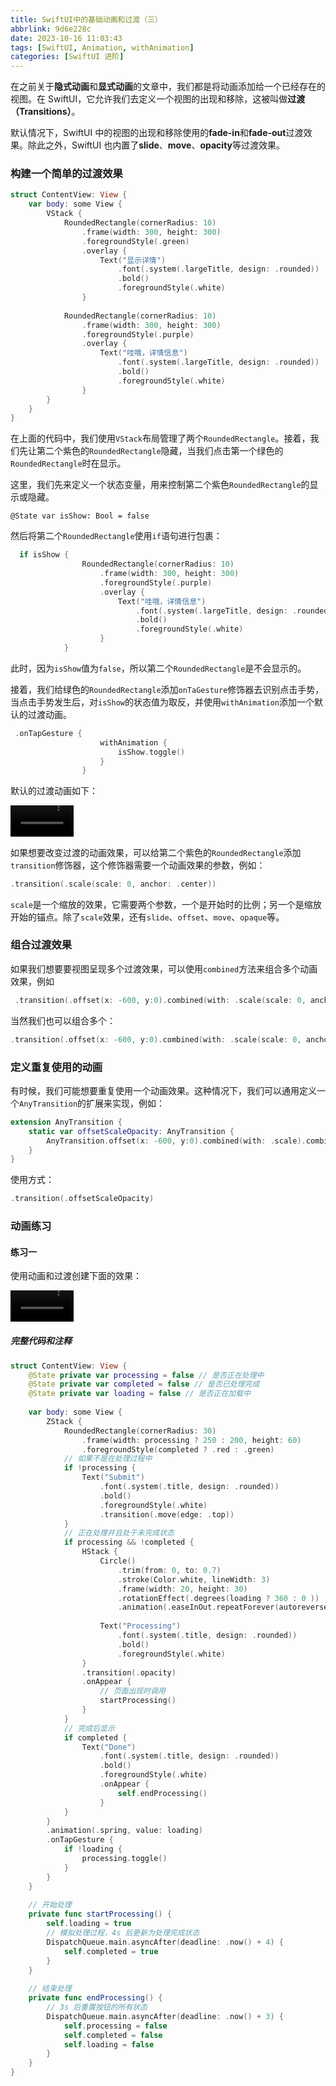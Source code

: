 ```yaml
---
title: SwiftUI中的基础动画和过渡（三）
abbrlink: 9d6e228c
date: 2023-10-16 11:03:43
tags: [SwiftUI, Animation, withAnimation]
categories: [SwiftUI 进阶]
---
```


在之前关于**隐式动画**和**显式动画**的文章中，我们都是将动画添加给一个已经存在的视图。在 SwiftUI，它允许我们去定义一个视图的出现和移除，这被叫做**过渡（Transitions）**。

 默认情况下，SwiftUI 中的视图的出现和移除使用的**fade-in**和**fade-out**过渡效果。除此之外，SwiftUI 也内置了**slide**、**move**、**opacity**等过渡效果。

### 构建一个简单的过渡效果

```swift
struct ContentView: View {
    var body: some View {
        VStack {
            RoundedRectangle(cornerRadius: 10)
                .frame(width: 300, height: 300)
                .foregroundStyle(.green)
                .overlay {
                    Text("显示详情")
                        .font(.system(.largeTitle, design: .rounded))
                        .bold()
                        .foregroundStyle(.white)
                }
            
            RoundedRectangle(cornerRadius: 10)
                .frame(width: 300, height: 300)
                .foregroundStyle(.purple)
                .overlay {
                    Text("哇哦，详情信息")
                        .font(.system(.largeTitle, design: .rounded))
                        .bold()
                        .foregroundStyle(.white)
                }
        }
    }
}
```

<!--more-->

在上面的代码中，我们使用`VStack`布局管理了两个`RoundedRectangle`。接着，我们先让第二个紫色的`RoundedRectangle`隐藏，当我们点击第一个绿色的`RoundedRectangle`时在显示。

这里，我们先来定义一个状态变量，用来控制第二个紫色`RoundedRectangle`的显示或隐藏。

```swi
@State var isShow: Bool = false
```

然后将第二个`RoundedRectangle`使用`if`语句进行包裹：

```swift
  if isShow {
                RoundedRectangle(cornerRadius: 10)
                    .frame(width: 300, height: 300)
                    .foregroundStyle(.purple)
                    .overlay {
                        Text("哇哦，详情信息")
                            .font(.system(.largeTitle, design: .rounded))
                            .bold()
                            .foregroundStyle(.white)
                    }
            }
```

此时，因为`isShow`值为`false`，所以第二个`RoundedRectangle`是不会显示的。

接着，我们给绿色的`RoundedRectangle`添加`onTaGesture`修饰器去识别点击手势，当点击手势发生后，对`isShow`的状态值为取反，并使用`withAnimation`添加一个默认的过渡动画。

```swift
 .onTapGesture {
                    withAnimation {
                        isShow.toggle()
                    }
                }
```

默认的过渡动画如下：

<video controls="controls" width="20%" src="https://swift-blogs.oss-cn-shanghai.aliyuncs.com/202310201524703.mp4"></video>

如果想要改变过渡的动画效果，可以给第二个紫色的`RoundedRectangle`添加`transition`修饰器，这个修饰器需要一个动画效果的参数，例如：

```swift
.transition(.scale(scale: 0, anchor: .center))
```

`scale`是一个缩放的效果，它需要两个参数，一个是开始时的比例；另一个是缩放开始的锚点。除了`scale`效果，还有`slide`、`offset`、`move`、`opaque`等。

### 组合过渡效果

如果我们想要要视图呈现多个过渡效果，可以使用`combined`方法来组合多个动画效果，例如

```swift
 .transition(.offset(x: -600, y:0).combined(with: .scale(scale: 0, anchor: .leading)))
```

当然我们也可以组合多个：

```swift
.transition(.offset(x: -600, y:0).combined(with: .scale(scale: 0, anchor: .leading)).combined(with: .opacity))
```

### 定义重复使用的动画

有时候，我们可能想要重复使用一个动画效果。这种情况下，我们可以通用定义一个`AnyTransition`的扩展来实现，例如：

```swift
extension AnyTransition {
    static var offsetScaleOpacity: AnyTransition {
        AnyTransition.offset(x: -600, y:0).combined(with: .scale).combined(with: .opacity)
    }
}
```

使用方式：

```swift
.transition(.offsetScaleOpacity)
```

### 动画练习

#### 练习一

使用动画和过渡创建下面的效果：

<video width="20%" controls="controls" src="https://swift-blogs.oss-cn-shanghai.aliyuncs.com/202310201704934.mp4"></video>

##### 完整代码和注释

```swift
struct ContentView: View {
    @State private var processing = false // 是否正在处理中
    @State private var completed = false // 是否已处理完成
    @State private var loading = false // 是否正在加载中
    
    var body: some View {
        ZStack {
            RoundedRectangle(cornerRadius: 30)
                .frame(width: processing ? 250 : 200, height: 60)
                .foregroundStyle(completed ? .red : .green)
            // 如果不是在处理过程中
            if !processing {
                Text("Submit")
                    .font(.system(.title, design: .rounded))
                    .bold()
                    .foregroundStyle(.white)
                    .transition(.move(edge: .top))
            }
            // 正在处理并且处于未完成状态
            if processing && !completed {
                HStack {
                    Circle()
                        .trim(from: 0, to: 0.7)
                        .stroke(Color.white, lineWidth: 3)
                        .frame(width: 20, height: 30)
                        .rotationEffect(.degrees(loading ? 360 : 0 ))
                        .animation(.easeInOut.repeatForever(autoreverses: false), value: loading)
                    
                    Text("Processing")
                        .font(.system(.title, design: .rounded))
                        .bold()
                        .foregroundStyle(.white)
                }
                .transition(.opacity)
                .onAppear {
                    // 页面出现时调用
                    startProcessing()
                }
            }
            // 完成后显示
            if completed {
                Text("Done")
                    .font(.system(.title, design: .rounded))
                    .bold()
                    .foregroundStyle(.white)
                    .onAppear {
                        self.endProcessing()
                    }
            }
        }
        .animation(.spring, value: loading)
        .onTapGesture {
            if !loading {
                processing.toggle()
            }
        }
    }
    
    // 开始处理
    private func startProcessing() {
        self.loading = true
        // 模拟处理过程，4s 后更新为处理完成状态
        DispatchQueue.main.asyncAfter(deadline: .now() + 4) {
            self.completed = true
        }
    }
    
    // 结束处理
    private func endProcessing() {
        // 3s 后重置按钮的所有状态
        DispatchQueue.main.asyncAfter(deadline: .now() + 3) {
            self.processing = false
            self.completed = false
            self.loading = false
        }
    }
}

```

